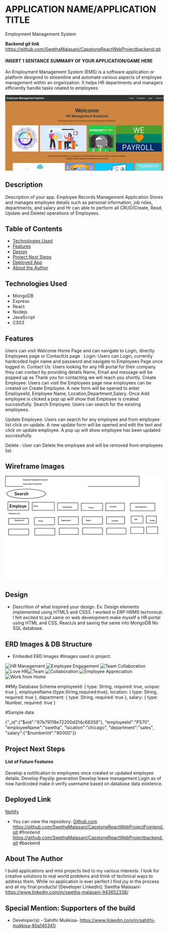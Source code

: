 # APPLICATION NAME/APPLICATION TITLE

Employment Management System

**Backend git link**
https://github.com/SwethaMalasani/CapstoneReactWebProjectbackend.git

#### INSERT 1 SENTANCE SUMMARY OF YOUR APPLICATION/GAME HERE

An Employment Management System (EMS) is a software application or platform designed to 
streamline and automate various aspects of employee management within an organization. 
It helps HR departments and managers efficiently handle tasks related to employees


<img src="./src/images/Hrprojectimage.JPG" alt="HR Management Home Screen"/>


## Description
Description of your app. 
Employee Records Management Application Stores and manages employee details such as
personal information, job roles, departments, and salary and Hr can able to perform all
CRUD(Create, Read, Update and Delete) operations of Employees.

## Table of Contents
* [Technologies Used](#technologiesused)
* [Features](#features)
* [Design](#design)
* [Project Next Steps](#nextsteps)
* [Deployed App](#deployment)
* [About the Author](#author)

## <a name="technologiesused"></a>Technologies Used
* MongoDB
* Express
* React
* Nodejs
* JavaScript
* CSS3


## Features
Users can visit Welcome Home Page and can navigate to Login, directly Employees page or ContactUs page .
Login:            Users can Login, currently hardcoded login name and password and navigate to Employees Page once logged in.
Contact Us:       Users looking for any HR portal for their company they can contact by providing details Name, Email and message
                  will be popped up as Thank you for contacting we will reach you shortly.
Create Employee:  Users can visit the Employees page new employees can be created on Create Employee. 
                  A new form will be opened to enter EmployeeId, Employee Name, Location,Department,Salary.
  				  Once Add employee is clicked a pop up will show that Employee is created successfully.
Search Employee:  Users can search for the existing employees.

Update Employee:  Users can search for any employee and from employee list click on update. A new update form will be opened and edit the text and click on update employee.
                  A pop up will show employee has been updated successfully.
				  
Delete         : User can Delete the employee and will be removed from employees list.
				  



## Wireframe Images
<img src="./src/images/employeewireframe.png" alt="HR Management Home Screen"/>






## <a name="design"></a>Design
* Descrition of what inspired your design. Ex: Design elements implemented using HTML5 and CSS3. 
I worked in ERP HRMS technnical. I felt excited to put same on web development make myself a 
HR portal using HTML and CSS, ReactJs and saving the same into MongoDB No SQL database.

## ERD Images & DB Structure
* Embeded ERD Images
#Images used in project.
 <img src="https://primepay.com/wp-content/uploads/Growing-Wheel-PP-10.25.24.gif" alt="HR Management" />
 <img src="https://cdnl.iconscout.com/lottie/premium/thumb/human-resources-department-animation-download-in-lottie-json-gif-static-svg-file-formats--candidate-pack-business-animations-9665233.gif" alt="Employee Engagement" />
 <img src="https://nextuae.com/wp-content/uploads/2023/12/HR-GIF.gif" alt="Team Collaboration" />
 <img src="https://media4.giphy.com/media/daUvAd1osc2QH7111b/giphy.gif" alt="Love HR" /><img src="https://www.hrcloud.com/hubfs/blog-post%20%231%28%20workmates%20campaign%29.gif" alt="Team" />
 <img src="https://media2.giphy.com/media/IhWIPeLT9UtAG1Uf4U/200w.gif" alt="Collaboration" />
 <img src="https://media1.giphy.com/media/3o84Ue0j5fFc8FRSIo/200w.gif" alt="Employee Appreciation" />
 <img src="https://media2.giphy.com/media/zLkaYkhl4WTF4cbErF/200w.gif" alt="Work from Home" />
 
 ##My Database Schema
 employeeId: { type: String, required: true, unique: true },
  employeeName:{type:String,required:true},
  location: { type: String, required: true },
  department: { type: String, required: true },
  salary: { type: Number, required: true }
  
  #Sample data
  
{"_id":{"$oid":"67b79118e72200d314c68356"},
"employeeId":"PS70",
"employeeName":"swetha",
"location":"chicago",
"department":"sales",
"salary":{"$numberInt":"80000"}}

## <a name="nextsteps"></a>Project Next Steps
#### List of Future Features
Develop a notification to employees once created or updated employee details.
Develop Payslip generation
Develop leave management
Login as of now hardcoded make it verify username based on database data existence.

## <a name="deployment"></a>Deployed Link
[Netlify]([https://wonderful-brahmagupta-6a75d3.netlify.com](https://connect4pc.netlify.app/))

* You can view the repository:
[Github.com](https://github.com/Gr8ness21/Connect-4)
https://github.com/SwethaMalasani/CapstoneReactWebProjectFrontend.git #frontend
https://github.com/SwethaMalasani/CapstoneReactWebProjectbackend.git  #backend


## <a name="author"></a>About The Author
I build applications and mini projects tied to my various interests. 
I look for creative solutions to real world problems and think of technical ways to address them.
 While no application is ever perfect I find joy in the process and all my final products!
[Developer LinkedIn]: Swetha Malasani- https://www.linkedin.com/in/swetha-malasani-943652338/

## Special Mention: Supporters of the build
* Developer(s) - Sahithi Mukkisa- https://www.linkedin.com/in/sahithi-mukkisa-80a140341/










